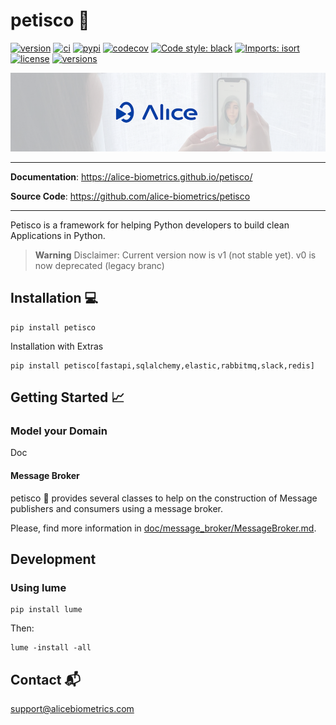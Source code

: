 # petisco 🍪  

[![version](https://img.shields.io/github/release/alice-biometrics/petisco/all.svg)](https://github.com/alice-biometrics/petisco/releases) 
[![ci](https://github.com/alice-biometrics/petisco/workflows/ci/badge.svg)](https://github.com/alice-biometrics/petisco/actions) 
[![pypi](https://img.shields.io/pypi/dm/petisco)](https://pypi.org/project/petisco/) 
[![codecov](https://codecov.io/gh/alice-biometrics/petisco/branch/main/graph/badge.svg?token=YHXAYKX0VO)](https://codecov.io/gh/alice-biometrics/petisco)
[![Code style: black](https://img.shields.io/badge/code%20style-black-000000.svg)](https://github.com/psf/black)
[![Imports: isort](https://img.shields.io/badge/%20imports-isort-%231674b1?style=flat&labelColor=ef8336)](https://pycqa.github.io/isort/)
[![license](https://img.shields.io/github/license/alice-biometrics/petisco.svg)](https://github.com/alice-biometrics/petisco/blob/main/LICENSE)
[![versions](https://img.shields.io/pypi/pyversions/petisco.svg)](https://github.com/alice-biometrics/petisco)

<img src="https://github.com/alice-biometrics/custom-emojis/blob/master/images/alice_header.png?raw=true" width=auto>

---

**Documentation**: <a href="https://alice-biometrics.github.io/petisco/" target="_blank">https://alice-biometrics.github.io/petisco/</a>

**Source Code**: <a href="https://github.com/alice-biometrics/petisco" target="_blank">https://github.com/alice-biometrics/petisco</a>

---

Petisco is a framework for helping Python developers to build clean Applications in Python.

> **Warning**
> Disclaimer:
> Current version now is v1 (not stable yet). 
> v0 is now deprecated (legacy branc)


## Installation 💻

```console
pip install petisco
```

Installation with Extras 

```console
pip install petisco[fastapi,sqlalchemy,elastic,rabbitmq,slack,redis]
```

## Getting Started 📈
    
### Model your Domain

Doc  

#### Message Broker 

petisco 🍪 provides several classes to help on the construction of Message publishers and consumers using a message broker.

Please, find more information in [doc/message_broker/MessageBroker.md](doc/message_broker/rabbitmq.md).

## Development

### Using lume

```console
pip install lume
```

Then:

```console 
lume -install -all
```


## Contact 📬

support@alicebiometrics.com
